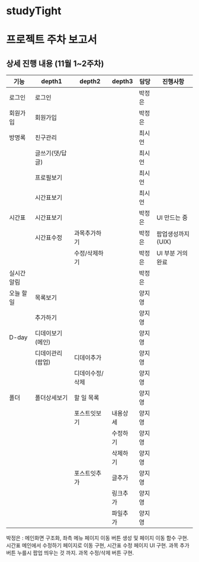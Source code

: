 # studyTight
# 프로젝트 주차 보고서



## 상세 진행 내용 (11월 1~2주차)

| 기능       | depth1           | depth2          | depth3   | 담당   | 진행사항          |
| ---------- | ---------------- | --------------- | -------- | ------ | ----------------- |
| 로그인     | 로그인           |                 |          | 박정은 |                   |
| 회원가입   | 회원가입         |                 |          | 박정은 |                   |
| 방명록     | 친구관리         |                 |          | 최시언 |                   |
|            | 글쓰기(댓/답글)  |                 |          | 최시언 |                   |
|            | 프로필보기       |                 |          | 최시언 |                   |
|            | 시간표보기       |                 |          | 최시언 |                   |
| 시간표     | 시간표보기       |                 |          | 박정은 | UI 만드는 중      |
|            | 시간표수정       | 과목추가하기    |          | 박정은 | 팝업생성까지(UIX) |
|            |                  | 수정/삭제하기   |          | 박정은 | UI 부분 거의 완료 |
| 실시간알림 |                  |                 |          | 박정은 |                   |
| 오늘 할 일 | 목록보기         |                 |          | 양지영 |                   |
|            | 추가하기         |                 |          | 양지영 |                   |
| D-day      | 디데이보기(메인) |                 |          | 양지영 |                   |
|            | 디데이관리(팝업) | 디데이추가      |          | 양지영 |                   |
|            |                  | 디데이수정/삭제 |          | 양지영 |                   |
| 폴더       | 폴더상세보기     | 할 일 목록      |          | 양지영 |                   |
|            |                  | 포스트잇보기    | 내용상세 | 양지영 |                   |
|            |                  |                 | 수정하기 | 양지영 |                   |
|            |                  |                 | 삭제하기 | 양지영 |                   |
|            |                  | 포스트잇추가    | 글추가   | 양지영 |                   |
|            |                  |                 | 링크추가 | 양지영 |                   |
|            |                  |                 | 파일추가 | 양지영 |                   |

박정은 : 메인화면 구조화, 좌측 메뉴 페이지 이동 버튼 생성 및 페이지 이동 함수 구현.
시간표 메인에서 수정하기 페이지로 이동 구현, 시간표 수정 페이지 UI 구현. 과목 추가 버튼 누를시 팝업 띄우는 것 까지. 과목 수정/삭제 버튼 구현.

